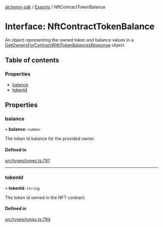 [alchemy-sdk](../README.md) / [Exports](../modules.md) / NftContractTokenBalance

# Interface: NftContractTokenBalance

An object representing the owned token and balance values in a
[GetOwnersForContractWithTokenBalancesResponse](GetOwnersForContractWithTokenBalancesResponse.md) object.

## Table of contents

### Properties

- [balance](NftContractTokenBalance.md#balance)
- [tokenId](NftContractTokenBalance.md#tokenid)

## Properties

### balance

• **balance**: `number`

The token Id balance for the provided owner.

#### Defined in

[src/types/types.ts:797](https://github.com/alchemyplatform/alchemy-sdk-js/blob/c023713/src/types/types.ts#L797)

___

### tokenId

• **tokenId**: `string`

The token id owned in the NFT contract.

#### Defined in

[src/types/types.ts:794](https://github.com/alchemyplatform/alchemy-sdk-js/blob/c023713/src/types/types.ts#L794)
